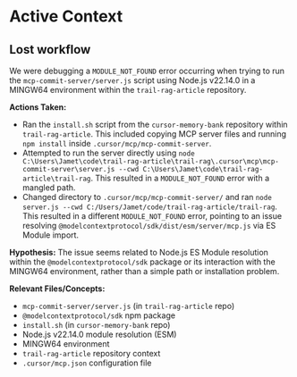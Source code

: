 # Active Context

## Lost workflow

We were debugging a `MODULE_NOT_FOUND` error occurring when trying to run the `mcp-commit-server/server.js` script using Node.js v22.14.0 in a MINGW64 environment within the `trail-rag-article` repository.

**Actions Taken:**
- Ran the `install.sh` script from the `cursor-memory-bank` repository within `trail-rag-article`. This included copying MCP server files and running `npm install` inside `.cursor/mcp/mcp-commit-server`.
- Attempted to run the server directly using `node C:\Users\Jamet\code\trail-rag-article\trail-rag\.cursor\mcp\mcp-commit-server\server.js --cwd C:\Users\Jamet\code\trail-rag-article\trail-rag`. This resulted in a `MODULE_NOT_FOUND` error with a mangled path.
- Changed directory to `.cursor/mcp/mcp-commit-server/` and ran `node server.js --cwd C:/Users/Jamet/code/trail-rag-article/trail-rag`. This resulted in a different `MODULE_NOT_FOUND` error, pointing to an issue resolving `@modelcontextprotocol/sdk/dist/esm/server/mcp.js` via ES Module import.

**Hypothesis:**
The issue seems related to Node.js ES Module resolution within the `@modelcontextprotocol/sdk` package or its interaction with the MINGW64 environment, rather than a simple path or installation problem.

**Relevant Files/Concepts:**
- `mcp-commit-server/server.js` (in `trail-rag-article` repo)
- `@modelcontextprotocol/sdk` npm package
- `install.sh` (in `cursor-memory-bank` repo)
- Node.js v22.14.0 module resolution (ESM)
- MINGW64 environment
- `trail-rag-article` repository context
- `.cursor/mcp.json` configuration file